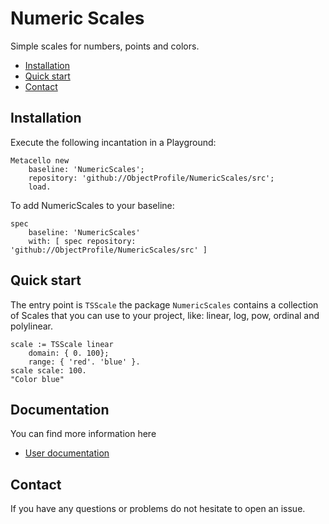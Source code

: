 # Numeric Scales 

Simple scales for numbers, points and colors.

  - [Installation](#installation)
  - [Quick start](#quick-start)
  - [Contact](#contact)

## Installation

Execute the following incantation in a Playground: 

```Smalltalk
Metacello new
	baseline: 'NumericScales';
	repository: 'github://ObjectProfile/NumericScales/src';
	load.
```

To add NumericScales to your baseline:

```Smalltalk
spec
	baseline: 'NumericScales'
	with: [ spec repository: 'github://ObjectProfile/NumericScales/src' ]
```

## Quick start

The entry point is `TSScale` the package `NumericScales` contains a collection of Scales that you can use to your project, like: linear, log, pow, ordinal and polylinear.

```Smalltalk
scale := TSScale linear
	domain: { 0. 100};
	range: { 'red'. 'blue' }.
scale scale: 100.
"Color blue"
```

## Documentation

You can find more information here  
* [User documentation](documentation/UserGuide.md) 
## Contact

If you have any questions or problems do not hesitate to open an issue.
